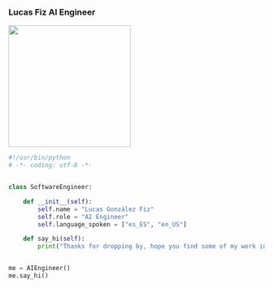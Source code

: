 

### Lucas Fiz AI Engineer


<img src="https://i.imgur.com/kdKhgx6.gif" width="240px" align="center">

```python
#!/usr/bin/python
# -*- coding: utf-8 -*-


class SoftwareEngineer:

    def __init__(self):
        self.name = "Lucas González Fiz"
        self.role = "AI Engineer"
        self.language_spoken = ["es_ES", "en_US"]

    def say_hi(self):
        print("Thanks for dropping by, hope you find some of my work interesting.")


me = AIEngineer()
me.say_hi()
```
<!--
**LucachuTW/LucachuTW** is a ✨ _special_ ✨ repository because its `README.md` (this file) appears on your GitHub profile.

Here are some ideas to get you started:

- 🔭 I’m currently working on ...
- 🌱 I’m currently learning ...
- 👯 I’m looking to collaborate on ...
- 🤔 I’m looking for help with ...
- 💬 Ask me about ...
- 📫 How to reach me: ...
- 😄 Pronouns: ...
- ⚡ Fun fact: ...
-->
